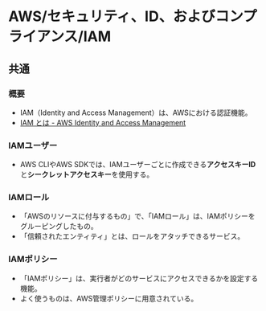 # AWS/セキュリティ、ID、およびコンプライアンス/IAM

## 共通

### 概要

- IAM（Identity and Access Management）は、AWSにおける認証機能。
- [IAM とは - AWS Identity and Access Management](https://docs.aws.amazon.com/ja_jp/IAM/latest/UserGuide/introduction.html)

### IAMユーザー

- AWS CLIやAWS SDKでは、IAMユーザーごとに作成できる**アクセスキーID**と**シークレットアクセスキー**を使用する。

### IAMロール

- 「AWSのリソースに付与するもの」で、「IAMロール」は、IAMポリシーをグルーピングしたもの。
- 「信頼されたエンティティ」とは、ロールをアタッチできるサービス。

### IAMポリシー

- 「IAMポリシー」は、実行者がどのサービスにアクセスできるかを設定する機能。
- よく使うものは、AWS管理ポリシーに用意されている。
